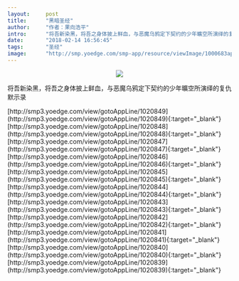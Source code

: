 ```yaml
---
layout:     post
title:      "黑暗圣经"
author:     "作者：果向浩平"
intro:      "将吾新染黑，将吾之身体披上鲜血，与恶魔乌鸦定下契约的少年曠空所演绎的复仇默示录"
date:       "2018-02-14 16:56:45"
tags:       "圣经"
image:      "http://smp.yoedge.com/smp-app/resource/viewImage/1000683appline.png"
---
```

<div style="text-align: center">
<p><img src="http://smp.yoedge.com/smp-app/resource/viewImage/1000683appline.png"/></p>
</div>
<p class="post-meta">
<span>将吾新染黑，将吾之身体披上鲜血，与恶魔乌鸦定下契约的少年曠空所演绎的复仇默示录</span>
</p>
[http://smp3.yoedge.com/view/gotoAppLine/1020849](http://smp3.yoedge.com/view/gotoAppLine/1020849){:target="_blank"}
[http://smp3.yoedge.com/view/gotoAppLine/1020848](http://smp3.yoedge.com/view/gotoAppLine/1020848){:target="_blank"}
[http://smp3.yoedge.com/view/gotoAppLine/1020847](http://smp3.yoedge.com/view/gotoAppLine/1020847){:target="_blank"}
[http://smp3.yoedge.com/view/gotoAppLine/1020846](http://smp3.yoedge.com/view/gotoAppLine/1020846){:target="_blank"}
[http://smp3.yoedge.com/view/gotoAppLine/1020845](http://smp3.yoedge.com/view/gotoAppLine/1020845){:target="_blank"}
[http://smp3.yoedge.com/view/gotoAppLine/1020844](http://smp3.yoedge.com/view/gotoAppLine/1020844){:target="_blank"}
[http://smp3.yoedge.com/view/gotoAppLine/1020843](http://smp3.yoedge.com/view/gotoAppLine/1020843){:target="_blank"}
[http://smp3.yoedge.com/view/gotoAppLine/1020842](http://smp3.yoedge.com/view/gotoAppLine/1020842){:target="_blank"}
[http://smp3.yoedge.com/view/gotoAppLine/1020841](http://smp3.yoedge.com/view/gotoAppLine/1020841){:target="_blank"}
[http://smp3.yoedge.com/view/gotoAppLine/1020840](http://smp3.yoedge.com/view/gotoAppLine/1020840){:target="_blank"}
[http://smp3.yoedge.com/view/gotoAppLine/1020839](http://smp3.yoedge.com/view/gotoAppLine/1020839){:target="_blank"}



